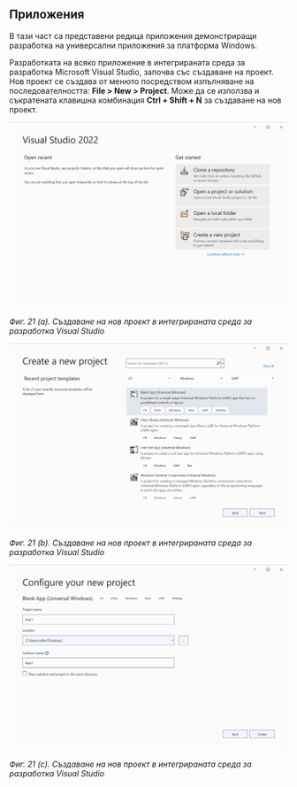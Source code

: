 ## Приложения

В тази част са представени редица приложения демонстриращи разработка на универсални приложения за платформа Windows.

Разработката на всяко приложение в интегрираната среда за разработка Microsoft Visual Studio, започва със създаване на проект. Нов проект се създава от менюто посредством изпълняване на последователността: **File &gt; New &gt; Project**. Може да се използва и съкратената клавишна комбинация **Ctrl + Shift + N** за създаване на нов проект.

![](/images/21a_Visual_Studio_Start.png)

_Фиг. 21 (a). Създаване на нов проект в интегрираната среда за разработка Visual Studio_

![](/images/21b_Visual_Studio_Start.png)

_Фиг. 21 (b). Създаване на нов проект в интегрираната среда за разработка Visual Studio_

![](/images/21c_Visual_Studio_Start.png)

_Фиг. 21 (c). Създаване на нов проект в интегрираната среда за разработка Visual Studio_